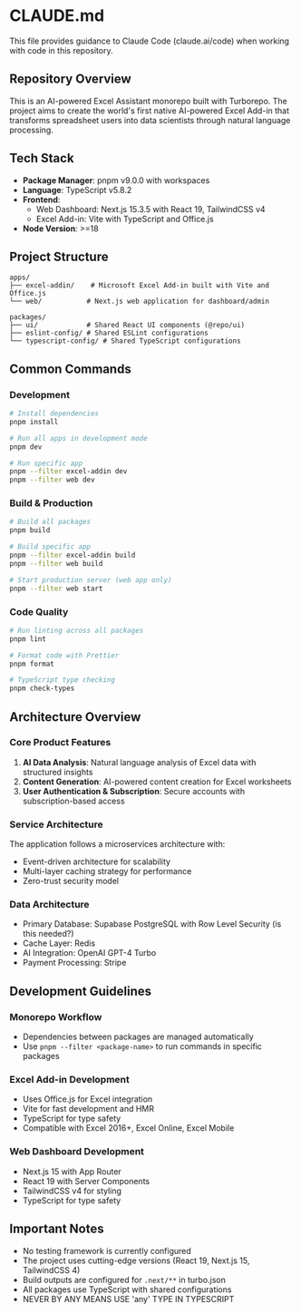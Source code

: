 # CLAUDE.md

This file provides guidance to Claude Code (claude.ai/code) when working with code in this repository.

## Repository Overview

This is an AI-powered Excel Assistant monorepo built with Turborepo. The project aims to create the world's first native AI-powered Excel Add-in that transforms spreadsheet users into data scientists through natural language processing.

## Tech Stack

- **Package Manager**: pnpm v9.0.0 with workspaces
- **Language**: TypeScript v5.8.2
- **Frontend**: 
  - Web Dashboard: Next.js 15.3.5 with React 19, TailwindCSS v4
  - Excel Add-in: Vite with TypeScript and Office.js
- **Node Version**: >=18

## Project Structure

```
apps/
├── excel-addin/    # Microsoft Excel Add-in built with Vite and Office.js
└── web/           # Next.js web application for dashboard/admin

packages/
├── ui/            # Shared React UI components (@repo/ui)
├── eslint-config/ # Shared ESLint configurations
└── typescript-config/ # Shared TypeScript configurations
```

## Common Commands

### Development
```bash
# Install dependencies
pnpm install

# Run all apps in development mode
pnpm dev

# Run specific app
pnpm --filter excel-addin dev
pnpm --filter web dev
```

### Build & Production
```bash
# Build all packages
pnpm build

# Build specific app
pnpm --filter excel-addin build
pnpm --filter web build

# Start production server (web app only)
pnpm --filter web start
```

### Code Quality
```bash
# Run linting across all packages
pnpm lint

# Format code with Prettier
pnpm format

# TypeScript type checking
pnpm check-types
```

## Architecture Overview

### Core Product Features
1. **AI Data Analysis**: Natural language analysis of Excel data with structured insights
2. **Content Generation**: AI-powered content creation for Excel worksheets
3. **User Authentication & Subscription**: Secure accounts with subscription-based access

### Service Architecture
The application follows a microservices architecture with:
- Event-driven architecture for scalability
- Multi-layer caching strategy for performance
- Zero-trust security model

### Data Architecture
- Primary Database: Supabase PostgreSQL with Row Level Security (is this needed?)
- Cache Layer: Redis
- AI Integration: OpenAI GPT-4 Turbo
- Payment Processing: Stripe

## Development Guidelines

### Monorepo Workflow
- Dependencies between packages are managed automatically
- Use `pnpm --filter <package-name>` to run commands in specific packages

### Excel Add-in Development
- Uses Office.js for Excel integration
- Vite for fast development and HMR
- TypeScript for type safety
- Compatible with Excel 2016+, Excel Online, Excel Mobile

### Web Dashboard Development
- Next.js 15 with App Router
- React 19 with Server Components
- TailwindCSS v4 for styling
- TypeScript for type safety

## Important Notes

- No testing framework is currently configured
- The project uses cutting-edge versions (React 19, Next.js 15, TailwindCSS 4)
- Build outputs are configured for `.next/**` in turbo.json
- All packages use TypeScript with shared configurations
- NEVER BY ANY MEANS USE 'any' TYPE IN TYPESCRIPT